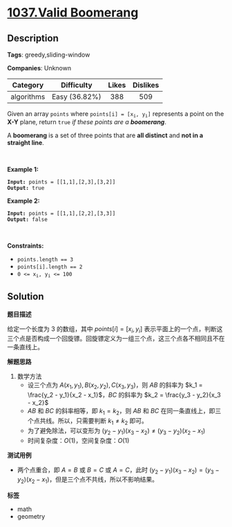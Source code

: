# [1037.Valid Boomerang](https://leetcode.com/problems/valid-boomerang/description/)

## Description

**Tags**: greedy,sliding-window

**Companies**: Unknown

|  Category  |  Difficulty   | Likes | Dislikes |
| :--------: | :-----------: | :---: | :------: |
| algorithms | Easy (36.82%) |  388  |   509    |

<p>Given an array <code>points</code> where <code>points[i] = [x<sub>i</sub>, y<sub>i</sub>]</code> represents a point on the <strong>X-Y</strong> plane, return <code>true</code> <em>if these points are a <strong>boomerang</strong></em>.</p>
<p>A <strong>boomerang</strong> is a set of three points that are <strong>all distinct</strong> and <strong>not in a straight line</strong>.</p>
<p>&nbsp;</p>
<p><strong class="example">Example 1:</strong></p>
<pre><code><strong>Input:</strong> points = [[1,1],[2,3],[3,2]]
<strong>Output:</strong> true</code></pre><p><strong class="example">Example 2:</strong></p>
<pre><code><strong>Input:</strong> points = [[1,1],[2,2],[3,3]]
<strong>Output:</strong> false</code></pre>
<p>&nbsp;</p>
<p><strong>Constraints:</strong></p>
<ul>
  <li><code>points.length == 3</code></li>
  <li><code>points[i].length == 2</code></li>
  <li><code>0 &lt;= x<sub>i</sub>, y<sub>i</sub> &lt;= 100</code></li>
</ul>

## Solution

**题目描述**

给定一个长度为 3 的数组，其中 $points[i] = [x_i, y_i]$ 表示平面上的一个点，判断这三个点是否构成一个回旋镖。回旋镖定义为一组三个点，这三个点各不相同且不在一条直线上。

**解题思路**

1. 数学方法
   - 设三个点为 $A(x_1, y_1), B(x_2, y_2), C(x_3, y_3)$，则 $AB$ 的斜率为 $k_1 = \frac{y_2 - y_1}{x_2 - x_1}$，$BC$ 的斜率为 $k_2 = \frac{y_3 - y_2}{x_3 - x_2}$
   - $AB$ 和 $BC$ 的斜率相等，即 $k_1 = k_2$，则 $AB$ 和 $BC$ 在同一条直线上，即三个点共线。所以，只需要判断 $k_1 \neq k_2$ 即可。
   - 为了避免除法，可以变形为 $(y_2 - y_1)(x_3 - x_2) \neq (y_3 - y_2)(x_2 - x_1)$
   - 时间复杂度：$O(1)$，空间复杂度：$O(1)$

**测试用例**

- 两个点重合，即 $A = B$ 或 $B = C$ 或 $A = C$，此时 $(y_2 - y_1)(x_3 - x_2) = (y_3 - y_2)(x_2 - x_1)$，但是三个点不共线，所以不影响结果。

**标签**

- math
- geometry
